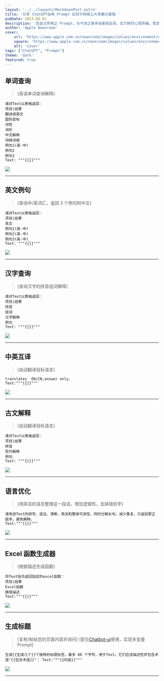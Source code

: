 ```yaml
---
layout: '../../layouts/MarkdownPost.astro'
title: '分享 ChatGPT自用 Prompt 区别于网络上大多数烂套路 '
pubDate: 2023-04-01
description: '吾自己所用之 Prompt，与今世之甚多俗套有区别，实乃倾尽心思所编，愿其能助大家于事业成就之路（章法不一，而定期有更新）'
author: 'Apple Newsroom'
cover:
    url: 'https://www.apple.com.cn/newsroom/images/values/environment/Apple-Earth-Day-India-mangrove-Alibaug-canoe_Full-Bleed-Image.jpg.large_2x.jpg'
    square: 'https://www.apple.com.cn/newsroom/images/values/environment/Apple-Earth-Day-India-mangrove-Alibaug-canoe_Full-Bleed-Image.jpg.large_2x.jpg'
    alt: 'cover'
tags: ["ChatGPT", "Prompt"]
theme: 'dark'
featured: true
---
```

## 单词查询

> {英语单词查询解释}

```
请对Text以表格返回：
项目|结果
翻译成英文
国际音标
词性
词形
中文解释
词根词缀
例句1(英-中)
例句2
例句3
Text: """{{}}"""
```

![](https://cloudflare-ipfs.com/ipfs/bafkreiarzugkshqfkk4nzieutghxk2aze64mkuat4tdzprlq32yodhvdpu)

---

## 英文例句

> {查询中/英词汇，返回 3 个例句附中文}

```
请对Text以表格返回：
项目|结果
英文
例句1(英-中)
例句2(英-中)
例句3(英-中)
Text: """{{}}"""
```

![](https://cloudflare-ipfs.com/ipfs/bafkreicermbghs54w3njx3mspw4jd3whoo4rjqfbs5e6ddutx2cj7eilki)

---

## 汉字查询

> {查询汉字的拼音组词解释}

```
请对Text以表格返回：
项目|结果
拼音
组词
汉字解释
例句
Text: """{{}}"""
```

![](https://cloudflare-ipfs.com/ipfs/bafkreifk3k23otoylokiyyhlhtot7c4byq37klltgsxozhmxdvzuvo5kju)

---

## 中英互译

> {自动翻译目标语言}

```
translates  EN/CN,answer only.
Text:"""{{}}"""
```

![](https://cloudflare-ipfs.com/ipfs/bafkreiatyzux3ecz3g74aimatzsvrveq432fbaysdtey4agod2vgxxgiqe)

---

## 古文解释

> {自动翻译目标语言}

```
请对Text以表格返回：
项目|结果
拼音
现代解释
例句
Text: """{{}}"""
```

![](https://cloudflare-ipfs.com/ipfs/bafybeiginadrvksulfqsa2lt2pioc7kc5pb2w3zga5llkz5rctyxdswysq)

---

## 语言优化

> {用简洁的语言整理这一段话，增加逻辑性，去掉错别字}

```
请改进Text的拼写、语法、清晰、简洁和整体可读性，同时分解长句，减少重复。只返回更正版本，避免解释。
Text:"""{{}}"""
```

![](https://cloudflare-ipfs.com/ipfs/bafybeidndw5sj5apalwbskmj6qnge3ek2nkiv4slatq35socyutww5il5a)

---

## Excel 函数生成器

> {根据描述生成函数}

```
将Text指令返回指定的excel函数：
项目|结果
Excel函数
精简描述
Text:"""{{}}"""
```

![](https://cloudflare-ipfs.com/ipfs/bafybeidk4dzk2cem5egtwifxpvbhbzll6o335t4qetqm3ypee6xsipa2hq)

---

## 生成标题

> {复制/粘贴您的页面内容并询问}
> [配合[Chatbot-ui](https://github.com/mckaywrigley/chatbot-ui)使用，实现多变量 Prompt]

`生成{{生成几个}}个独特的标题标签，最多 60 个字符，用于Text。它们应该描述性并包含术语"{{包含术语}}"： Text:"""{{内容}}"""`

![](https://cloudflare-ipfs.com/ipfs/bafybeigxase52oxwjux5hvdfpzsonbfcn6pmjdauhtwdx3w4yrdawhpwfe)

---

